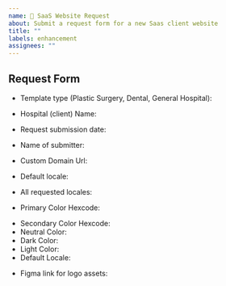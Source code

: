 ```yaml
---
name: 🏥 SaaS Website Request
about: Submit a request form for a new Saas client website
title: ""
labels: enhancement
assignees: ""
---
```


## Request Form

<!-- (필수) 템플릿 타입을 선택해주세요 -->

- Template type (Plastic Surgery, Dental, General Hospital):

<!-- (필수) 병원명을 작성해주세요 -->

- Hospital (client) Name:

<!-- (필수) 양식 작성일을 기입해주세요 -->

- Request submission date:

<!-- (필수) 양식 작성자 성함을 기입해주세요 -->

- Name of submitter:

<!-- 별도의 도메인을 요청했다면 작성해주세요 -->

- Custom Domain Url:

<!-- (필수) 요청된 기본값 언어를 작성해주세요 -->

- Default locale:

<!-- (필수) 기본값 제외 요청된 모든 언어들을 작성해주세요 -->

- All requested locales:

<!-- (필수) 병원 기본값 색상 코드 입력해주세요 -->

- Primary Color Hexcode:

<!-- 병원 기타 색상 코드를 입력해주세요 -->
<!-- 없으면 생략하셔도 됩니다 -->

- Secondary Color Hexcode:
- Neutral Color:
- Dark Color:
- Light Color:
- Default Locale:

<!-- (필수) 로고 에셋이 담긴 피그마 링크를 공유해주세요 -->

- Figma link for logo assets:
